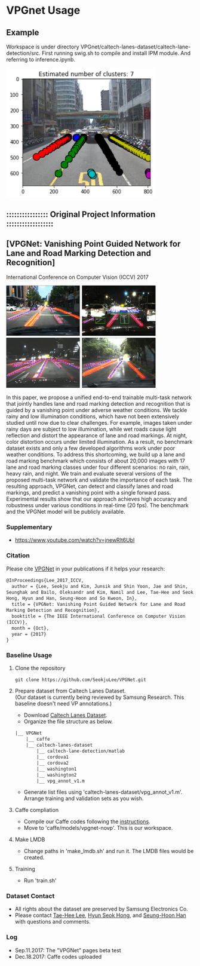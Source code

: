 # VPGnet Usage

## Example
Workspace is under directory VPGnet/caltech-lanes-dataset/caltech-lane-detection/src.
First running swig.sh to compile and install IPM module.
And referring to inference.ipynb.

<img src="./output.png" width="400">

## ::::::::::::::::  Original Project Information ::::::::::::::::::

## [VPGNet: Vanishing Point Guided Network for Lane and Road Marking Detection and Recognition]

International Conference on Computer Vision (ICCV) 2017

<img src="./teaser.png" width="400">

In this paper, we propose a unified end-to-end trainable multi-task network that jointly handles lane and road marking detection and recognition that is guided by a vanishing point under adverse weather conditions. We tackle rainy and low illumination conditions, which have not been extensively studied until now due to clear challenges. For example, images taken under rainy days are subject to low illumination, while wet roads cause light reflection and distort the appearance of lane and road markings. At night, color distortion occurs under limited illumination. As a result, no benchmark dataset exists and only a few developed algorithms work under poor weather conditions. To address this shortcoming, we build up a lane and road marking benchmark which consists of about 20,000 images with 17 lane and road marking classes under four different scenarios: no rain, rain, heavy rain, and night. We train and evaluate several versions of the proposed multi-task network and validate the importance of each task. The resulting approach, VPGNet, can detect and classify lanes and road markings, and predict a vanishing point with a single forward pass. Experimental results show that our approach achieves high accuracy and robustness under various conditions in real-time (20 fps). The benchmark and the VPGNet model will be publicly available. 


### Supplementary
+ https://www.youtube.com/watch?v=jnewRlt6UbI


### Citation
Please cite [VPGNet](http://openaccess.thecvf.com/content_iccv_2017/html/Lee_VPGNet_Vanishing_Point_ICCV_2017_paper.html) in your publications if it helps your research:
    
    @InProceedings{Lee_2017_ICCV,
      author = {Lee, Seokju and Kim, Junsik and Shin Yoon, Jae and Shin, Seunghak and Bailo, Oleksandr and Kim, Namil and Lee, Tae-Hee and Seok Hong, Hyun and Han, Seung-Hoon and So Kweon, In},
      title = {VPGNet: Vanishing Point Guided Network for Lane and Road Marking Detection and Recognition},
      booktitle = {The IEEE International Conference on Computer Vision (ICCV)},
      month = {Oct},
      year = {2017}
    }


### Baseline Usage
1) Clone the repository

    ```Shell
    git clone https://github.com/SeokjuLee/VPGNet.git
    ```

2. Prepare dataset from Caltech Lanes Dataset.<br/>
(Our dataset is currently being reviewed by Samsung Research. This baseline doesn't need VP annotations.)
    - Download [Caltech Lanes Dataset](http://www.mohamedaly.info/datasets/caltech-lanes).
    - Organize the file structure as below.
    ```Shell
    |__ VPGNet
        |__ caffe
        |__ caltech-lanes-dataset
            |__ caltech-lane-detection/matlab
            |__ cordova1
            |__ cordova2
            |__ washington1
            |__ washington2
            |__ vpg_annot_v1.m
    ```
    - Generate list files using 'caltech-lanes-dataset/vpg_annot_v1.m'. Arrange training and validation sets as you wish. 

3. Caffe compliation
    - Compile our Caffe codes following the [instructions](http://caffe.berkeleyvision.org/installation.html).
    - Move to 'caffe/models/vpgnet-novp'. This is our workspace.

4. Make LMDB
    - Change paths in 'make_lmdb.sh' and run it. The LMDB files would be created.
    
5. Training
    - Run 'train.sh'


### Dataset Contact
+ All rights about the dataset are preserved by Samsung Electronics Co.
+ Please contact [Tae-Hee Lee](mailto:th810.lee@samsung.com), [Hyun Seok Hong](mailto:hyunseok76.hong@samsung.com), and [Seung-Hoon Han](mailto:luoes.han@samsung.com) with questions and comments.


### Log
+ Sep.11.2017: The "VPGNet" pages beta test
+ Dec.18.2017: Caffe codes uploaded
